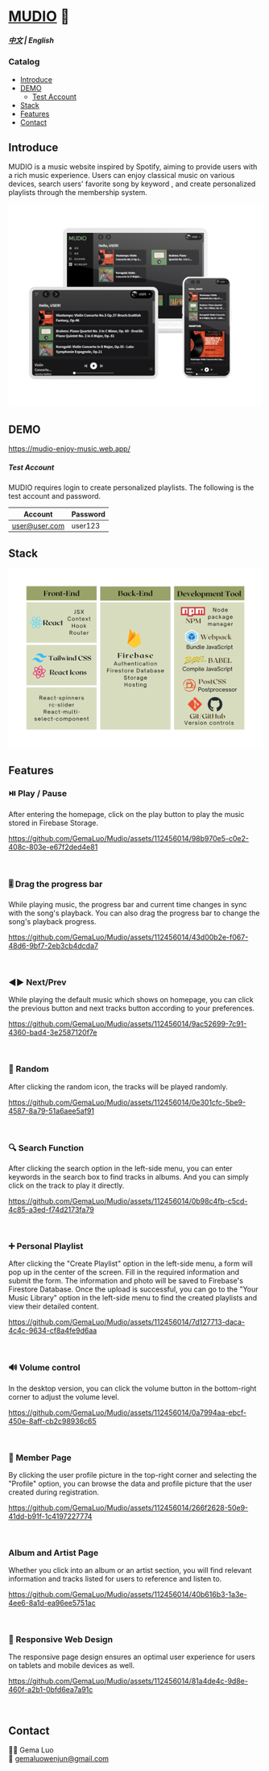 ﻿# [MUDIO](https://mudio-enjoy-music.web.app/) :musical_note:

##### [中文](./README-ZH_CN.md) | English

### Catalog

- [Introduce](#Introduce)
- [DEMO](#DEMO)
  - [Test Account](#Test-Account)
- [Stack](#Stack)
- [Features](#Features)
- [Contact](#Contact)

## Introduce

MUDIO is a music website inspired by Spotify, aiming to provide users with a rich music experience. Users can enjoy classical music on various devices, search users' favorite song by keyword , and create personalized playlists through the membership system.

![introduce_pic](/images/readme-pic.png)

## DEMO

https://mudio-enjoy-music.web.app/

##### Test Account

MUDIO requires login to create personalized playlists. The following is the test account and password.

| Account       | Password |
| ------------- | -------- |
| user@user.com | user123  |

## Stack

![Stack](/images/tool.png)

## Features

### :play_or_pause_button: Play / Pause

After entering the homepage, click on the play button to play the music stored in Firebase Storage.


https://github.com/GemaLuo/Mudio/assets/112456014/98b970e5-c0e2-408c-803e-e67f2ded4e81

<br>

### :level_slider: Drag the progress bar

While playing music, the progress bar and current time changes in sync with the song's playback. You can also drag the progress bar to change the song's playback progress.


https://github.com/GemaLuo/Mudio/assets/112456014/43d00b2e-f067-48d6-9bf7-2eb3cb4dcda7

<br>

### :arrow_backward::arrow_forward: Next/Prev

While playing the default music which shows on homepage, you can click the previous button and next tracks button according to your preferences.


https://github.com/GemaLuo/Mudio/assets/112456014/9ac52699-7c91-4360-bad4-3e2587120f7e

<br>

### :twisted_rightwards_arrows: Random

After clicking the random icon, the tracks will be played randomly.


https://github.com/GemaLuo/Mudio/assets/112456014/0e301cfc-5be9-4587-8a79-51a6aee5af91

<br>

### :mag: Search Function

After clicking the search option in the left-side menu, you can enter keywords in the search box to find tracks in albums. And you can simply click on the track to play it directly.


https://github.com/GemaLuo/Mudio/assets/112456014/0b98c4fb-c5cd-4c85-a3ed-f74d2173fa79

<br>

### :heavy_plus_sign: Personal Playlist

After clicking the "Create Playlist" option in the left-side menu, a form will pop up in the center of the screen. Fill in the required information and submit the form. The information and photo will be saved to Firebase's Firestore Database. Once the upload is successful, you can go to the "Your Music Library" option in the left-side menu to find the created playlists and view their detailed content.


https://github.com/GemaLuo/Mudio/assets/112456014/7d127713-daca-4c4c-9634-cf8a4fe9d6aa

<br>

### :loud_sound: Volume control

In the desktop version, you can click the volume button in the bottom-right corner to adjust the volume level.


https://github.com/GemaLuo/Mudio/assets/112456014/0a7994aa-ebcf-450e-8aff-cb2c98936c65

<br>

### :bust_in_silhouette: Member Page

By clicking the user profile picture in the top-right corner and selecting the "Profile" option, you can browse the data and profile picture that the user created during registration.


https://github.com/GemaLuo/Mudio/assets/112456014/266f2628-50e9-41dd-b91f-1c4197227774

<br>

### Album and Artist Page

Whether you click into an album or an artist section, you will find relevant information and tracks listed for users to reference and listen to.


https://github.com/GemaLuo/Mudio/assets/112456014/40b616b3-1a3e-4ee6-8a1d-ea96ee5751ac

<br>

### :iphone: Responsive Web Design

The responsive page design ensures an optimal user experience for users on tablets and mobile devices as well.


https://github.com/GemaLuo/Mudio/assets/112456014/81a4de4c-9d8e-460f-a2b1-0bfd6ea7a91c

<br>

## Contact

:woman_technologist: Gema Luo<br>
:email: gemaluowenjun@gmail.com
